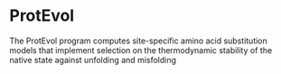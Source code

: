# ProtEvol
The ProtEvol program computes site-specific amino acid substitution models that implement selection on the thermodynamic stability of the native state against unfolding and misfolding
